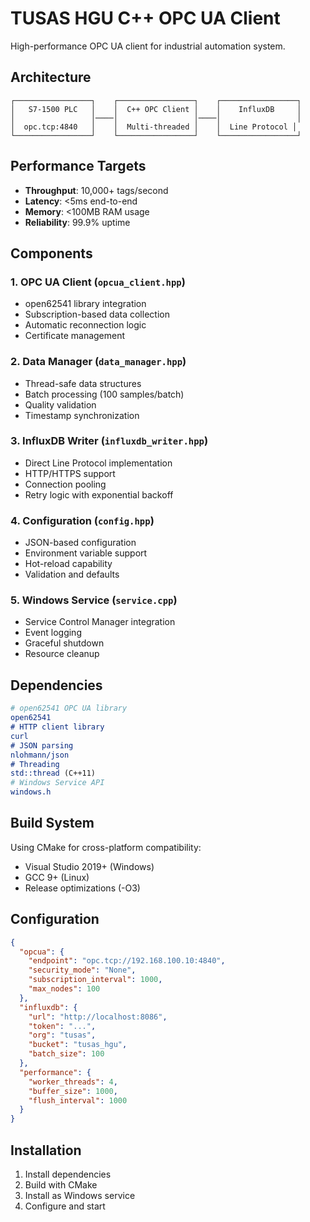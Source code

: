 # TUSAS HGU C++ OPC UA Client

High-performance OPC UA client for industrial automation system.

## Architecture

```
┌─────────────────┐    ┌─────────────────┐    ┌─────────────────┐
│   S7-1500 PLC   │    │  C++ OPC Client │    │    InfluxDB     │
│                 │────│                 │────│                 │
│  opc.tcp:4840   │    │  Multi-threaded │    │  Line Protocol │
└─────────────────┘    └─────────────────┘    └─────────────────┘
```

## Performance Targets

- **Throughput**: 10,000+ tags/second
- **Latency**: <5ms end-to-end
- **Memory**: <100MB RAM usage
- **Reliability**: 99.9% uptime

## Components

### 1. OPC UA Client (`opcua_client.hpp`)
- open62541 library integration
- Subscription-based data collection
- Automatic reconnection logic
- Certificate management

### 2. Data Manager (`data_manager.hpp`)
- Thread-safe data structures
- Batch processing (100 samples/batch)
- Quality validation
- Timestamp synchronization

### 3. InfluxDB Writer (`influxdb_writer.hpp`)
- Direct Line Protocol implementation
- HTTP/HTTPS support
- Connection pooling
- Retry logic with exponential backoff

### 4. Configuration (`config.hpp`)
- JSON-based configuration
- Environment variable support
- Hot-reload capability
- Validation and defaults

### 5. Windows Service (`service.cpp`)
- Service Control Manager integration
- Event logging
- Graceful shutdown
- Resource cleanup

## Dependencies

```cmake
# open62541 OPC UA library
open62541
# HTTP client library
curl
# JSON parsing
nlohmann/json
# Threading
std::thread (C++11)
# Windows Service API
windows.h
```

## Build System

Using CMake for cross-platform compatibility:
- Visual Studio 2019+ (Windows)
- GCC 9+ (Linux)
- Release optimizations (-O3)

## Configuration

```json
{
  "opcua": {
    "endpoint": "opc.tcp://192.168.100.10:4840",
    "security_mode": "None",
    "subscription_interval": 1000,
    "max_nodes": 100
  },
  "influxdb": {
    "url": "http://localhost:8086",
    "token": "...",
    "org": "tusas",
    "bucket": "tusas_hgu",
    "batch_size": 100
  },
  "performance": {
    "worker_threads": 4,
    "buffer_size": 1000,
    "flush_interval": 1000
  }
}
```

## Installation

1. Install dependencies
2. Build with CMake
3. Install as Windows service
4. Configure and start